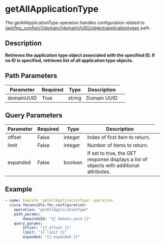 # getAllApplicationType

The getAllApplicationType operation handles configuration related to [/api/fmc_config/v1/domain/{domainUUID}/object/applicationtypes](/paths//api/fmc_config/v1/domain/{domain_uuid}/object/applicationtypes.md) path.&nbsp;
## Description
**Retrieves the application type object associated with the specified ID. If no ID is specified, retrieves list of all application type objects.**

## Path Parameters
| Parameter | Required | Type | Description |
| --------- | -------- | ---- | ----------- |
| domainUUID | True | string <td colspan=3> Domain UUID |

## Query Parameters
| Parameter | Required | Type | Description |
| --------- | -------- | ---- | ----------- |
| offset | False | integer <td colspan=3> Index of first item to return. |
| limit | False | integer <td colspan=3> Number of items to return. |
| expanded | False | boolean <td colspan=3> If set to true, the GET response displays a list of objects with additional attributes. |

## Example
```yaml
- name: Execute 'getAllApplicationType' operation
  cisco.fmcansible.fmc_configuration:
    operation: "getAllApplicationType"
    path_params:
        domainUUID: "{{ domain_uuid }}"
    query_params:
        offset: "{{ offset }}"
        limit: "{{ limit }}"
        expanded: "{{ expanded }}"

```